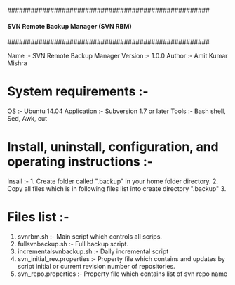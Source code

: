 ####################################################
####											####
####	SVN Remote Backup Manager (SVN RBM)		####
####											####
####################################################

Name :- SVN Remote Backup Manager
Version :- 1.0.0
Author :- Amit Kumar Mishra

System requirements :- 
===================
OS :- Ubuntu 14.04
Application :- Subversion 1.7 or later
Tools :- Bash shell, Sed, Awk, cut

Install, uninstall, configuration, and operating instructions :-
=============================================================
Insall :- 
	1. Create folder called ".backup" in your home folder directory.
	2. Copy all files which is in following files list into create directory ".backup"
	3. 

Files list :-
==========
1. svnrbm.sh :- Main script which controls all scrips.
2. fullsvnbackup.sh :- Full backup script.
3. incrementalsvnbackup.sh :- Daily incremental script
4. svn_initial_rev.properties :- Property file which contains and updates by script initial or current revision number of repositories.
5. svn_repo.properties :- Property file which contains list of svn repo name